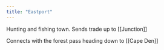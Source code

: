 ```yaml
---
title: "Eastport"
---
```


Hunting and fishing town. Sends trade up to [[Junction]]

Connects with the forest pass heading down to [[Cape Den]]